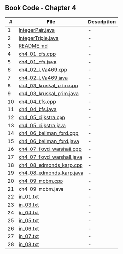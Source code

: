 ## Book Code - Chapter 4

| #   | File                                                     | Description |
| --- | -------------------------------------------------------- | ----------- |
| 1   | [IntegerPair.java](IntegerPair.java)                     | -           |
| 2   | [IntegerTriple.java](IntegerTriple.java)                 | -           |
| 3   | [README.md](README.md)                                   | -           |
| 4   | [ch4_01_dfs.cpp](ch4_01_dfs.cpp)                         | -           |
| 5   | [ch4_01_dfs.java](ch4_01_dfs.java)                       | -           |
| 6   | [ch4_02_UVa469.cpp](ch4_02_UVa469.cpp)                   | -           |
| 7   | [ch4_02_UVa469.java](ch4_02_UVa469.java)                 | -           |
| 8   | [ch4_03_kruskal_prim.cpp](ch4_03_kruskal_prim.cpp)       | -           |
| 9   | [ch4_03_kruskal_prim.java](ch4_03_kruskal_prim.java)     | -           |
| 10  | [ch4_04_bfs.cpp](ch4_04_bfs.cpp)                         | -           |
| 11  | [ch4_04_bfs.java](ch4_04_bfs.java)                       | -           |
| 12  | [ch4_05_dijkstra.cpp](ch4_05_dijkstra.cpp)               | -           |
| 13  | [ch4_05_dijkstra.java](ch4_05_dijkstra.java)             | -           |
| 14  | [ch4_06_bellman_ford.cpp](ch4_06_bellman_ford.cpp)       | -           |
| 15  | [ch4_06_bellman_ford.java](ch4_06_bellman_ford.java)     | -           |
| 16  | [ch4_07_floyd_warshall.cpp](ch4_07_floyd_warshall.cpp)   | -           |
| 17  | [ch4_07_floyd_warshall.java](ch4_07_floyd_warshall.java) | -           |
| 18  | [ch4_08_edmonds_karp.cpp](ch4_08_edmonds_karp.cpp)       | -           |
| 19  | [ch4_08_edmonds_karp.java](ch4_08_edmonds_karp.java)     | -           |
| 20  | [ch4_09_mcbm.cpp](ch4_09_mcbm.cpp)                       | -           |
| 21  | [ch4_09_mcbm.java](ch4_09_mcbm.java)                     | -           |
| 22  | [in_01.txt](in_01.txt)                                   | -           |
| 23  | [in_03.txt](in_03.txt)                                   | -           |
| 24  | [in_04.txt](in_04.txt)                                   | -           |
| 25  | [in_05.txt](in_05.txt)                                   | -           |
| 26  | [in_06.txt](in_06.txt)                                   | -           |
| 27  | [in_07.txt](in_07.txt)                                   | -           |
| 28  | [in_08.txt](in_08.txt)                                   | -           |
